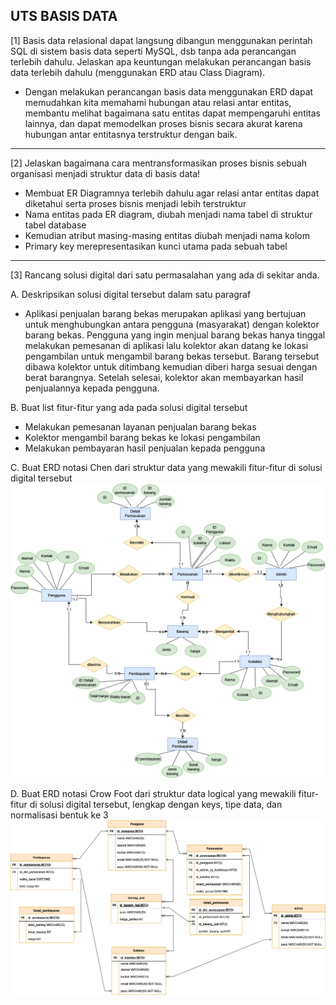 ## UTS BASIS DATA
[1] Basis data relasional dapat langsung dibangun menggunakan perintah SQL di sistem basis data seperti MySQL, dsb tanpa ada perancangan terlebih dahulu. Jelaskan apa keuntungan melakukan perancangan basis data terlebih dahulu (menggunakan ERD atau Class Diagram).
- Dengan melakukan perancangan basis data menggunakan ERD dapat memudahkan kita memahami hubungan atau relasi antar entitas, membantu melihat bagaimana satu entitas dapat mempengaruhi entitas lainnya, dan dapat memodelkan proses bisnis secara akurat karena hubungan antar entitasnya terstruktur dengan baik.
---
[2] Jelaskan bagaimana cara mentransformasikan proses bisnis sebuah organisasi menjadi struktur data di basis data!
- Membuat ER Diagramnya terlebih dahulu agar relasi antar entitas dapat diketahui serta proses bisnis menjadi lebih terstruktur 
- Nama entitas pada ER diagram, diubah menjadi nama tabel di struktur tabel database
- Kemudian atribut masing-masing entitas diubah menjadi nama kolom
- Primary key merepresentasikan kunci utama pada sebuah tabel

---
[3] Rancang solusi digital dari satu permasalahan yang ada di sekitar anda.

A. Deskripsikan solusi digital tersebut dalam satu paragraf
-   Aplikasi penjualan barang bekas merupakan aplikasi yang bertujuan untuk menghubungkan antara pengguna (masyarakat) dengan kolektor barang bekas. Pengguna yang ingin menjual barang bekas hanya tinggal melakukan pemesanan di aplikasi lalu kolektor akan datang ke lokasi pengambilan untuk mengambil barang bekas tersebut. Barang tersebut dibawa kolektor untuk ditimbang kemudian diberi harga sesuai dengan berat barangnya. Setelah selesai, kolektor akan membayarkan hasil penjualannya kepada pengguna.

B. Buat list fitur-fitur yang ada pada solusi digital tersebut
- Melakukan pemesanan layanan penjualan barang bekas
- Kolektor mengambil barang bekas ke lokasi pengambilan
- Melakukan pembayaran hasil penjualan kepada pengguna

C. Buat ERD notasi Chen dari struktur data yang mewakili fitur-fitur di solusi digital tersebut
![erd chen](https://github.com/nurdilafarha/IF214002/blob/main/uts/ERD%20database__update.png)

D. Buat ERD notasi Crow Foot dari struktur data logical yang mewakili fitur-fitur di solusi digital tersebut, lengkap dengan keys, tipe data, dan normalisasi bentuk ke 3
![erd crow foot](https://github.com/nurdilafarha/IF214002/blob/main/uts/ERD%20crow_foot.png)

